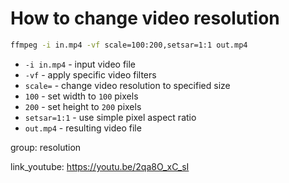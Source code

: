 # How to change video resolution

```bash
ffmpeg -i in.mp4 -vf scale=100:200,setsar=1:1 out.mp4
```

- `-i in.mp4` - input video file
- `-vf` - apply specific video filters
- `scale=` - change video resolution to specified size
- `100` - set width to `100` pixels
- `200` - set height to `200` pixels
- `setsar=1:1` - use simple pixel aspect ratio
- `out.mp4` - resulting video file

group: resolution


link_youtube: https://youtu.be/2qa8O_xC_sI
